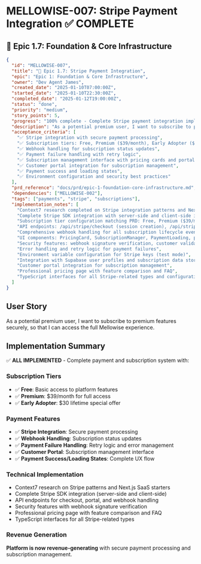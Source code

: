 # MELLOWISE-007: Stripe Payment Integration ✅ COMPLETE

## 🔵 Epic 1.7: Foundation & Core Infrastructure

```json
{
  "id": "MELLOWISE-007",
  "title": "🔵 Epic 1.7: Stripe Payment Integration",
  "epic": "Epic 1: Foundation & Core Infrastructure",
  "owner": "Dev Agent James",
  "created_date": "2025-01-10T07:00:00Z",
  "started_date": "2025-01-10T22:30:00Z",
  "completed_date": "2025-01-12T19:00:00Z",
  "status": "done",
  "priority": "medium",
  "story_points": 5,
  "progress": "100% complete - Complete Stripe payment integration implemented with comprehensive UI",
  "description": "As a potential premium user, I want to subscribe to premium features securely, so that I can access the full Mellowise experience.",
  "acceptance_criteria": [
    "✅ Stripe integration with secure payment processing",
    "✅ Subscription tiers: Free, Premium ($39/month), Early Adopter ($30 lifetime)",
    "✅ Webhook handling for subscription status updates",
    "✅ Payment failure handling with retry logic",
    "✅ Subscription management interface with pricing cards and portal access",
    "✅ Customer portal integration for subscription management",
    "✅ Payment success and loading states",
    "✅ Environment configuration and security best practices"
  ],
  "prd_reference": "docs/prd/epic-1-foundation-core-infrastructure.md",
  "dependencies": ["MELLOWISE-002"],
  "tags": ["payments", "stripe", "subscriptions"],
  "implementation_notes": [
    "Context7 research completed on Stripe integration patterns and Next.js SaaS starters",
    "Complete Stripe SDK integration with server-side and client-side instances",
    "Subscription tier configuration matching PRD: Free, Premium ($39/month), Early Adopter ($30 lifetime)",
    "API endpoints: /api/stripe/checkout (session creation), /api/stripe/portal (customer portal), /api/stripe/webhook (event handling)",
    "Comprehensive webhook handling for all subscription lifecycle events",
    "UI components: PricingCard, SubscriptionManager, PaymentLoading, pricing page, payment success page",
    "Security features: webhook signature verification, customer validation, authentication checks",
    "Error handling and retry logic for payment failures",
    "Environment variable configuration for Stripe keys (test mode)",
    "Integration with Supabase user profiles and subscription data storage",
    "Customer portal integration for subscription management",
    "Professional pricing page with feature comparison and FAQ",
    "TypeScript interfaces for all Stripe-related types and configurations"
  ]
}
```

## User Story
As a potential premium user, I want to subscribe to premium features securely, so that I can access the full Mellowise experience.

## Implementation Summary
✅ **ALL IMPLEMENTED** - Complete payment and subscription system with:

### Subscription Tiers
- ✅ **Free**: Basic access to platform features
- ✅ **Premium**: $39/month for full access
- ✅ **Early Adopter**: $30 lifetime special offer

### Payment Features
- ✅ **Stripe Integration**: Secure payment processing
- ✅ **Webhook Handling**: Subscription status updates
- ✅ **Payment Failure Handling**: Retry logic and error management
- ✅ **Customer Portal**: Subscription management interface
- ✅ **Payment Success/Loading States**: Complete UX flow

### Technical Implementation
- Context7 research on Stripe patterns and Next.js SaaS starters
- Complete Stripe SDK integration (server-side and client-side)
- API endpoints for checkout, portal, and webhook handling
- Security features with webhook signature verification
- Professional pricing page with feature comparison and FAQ
- TypeScript interfaces for all Stripe-related types

### Revenue Generation
**Platform is now revenue-generating** with secure payment processing and subscription management.